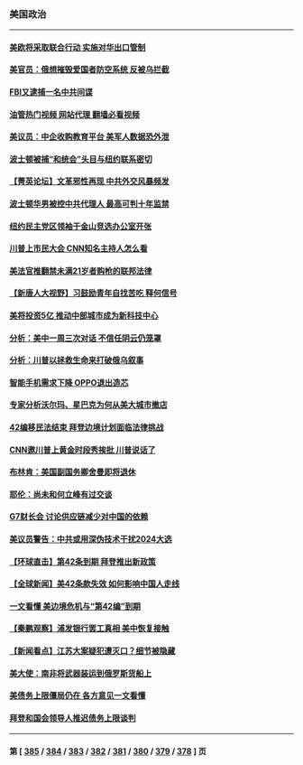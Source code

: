 ### 美国政治
---
#### [美欧将采取联合行动 实施对华出口管制](../../pages/ncid1078159/n13995866.md?05140045) 
#### [美官员：俄想摧毁爱国者防空系统 反被乌拦截](../../pages/ncid1078159/n13995728.md?05140045) 
#### [FBI又逮捕一名中共间谍](../../pages/ncid1078159/n13995507.md?05140045) 
#### [油管热门视频 网站代理 翻墙必看视频](http://138.2.39.72:81/youtube.html?epic-marker?05140045)
#### [美议员：中企收购教育平台 美军人数据恐外泄](../../pages/ncid1078159/n13995335.md?05140045) 
#### [波士顿被捕“和统会”头目与纽约联系密切](../../pages/ncid1078159/n13995315.md?05140045) 
#### [【菁英论坛】文革邪性再现 中共外交风暴频发](../../pages/ncid1078159/n13995139.md?05140045) 
#### [波士顿华男被控中共代理人 最高可判十年监禁](../../pages/ncid1078159/n13995143.md?05140045) 
#### [纽约民主党区领袖于金山竞选办公室开张](../../pages/ncid1078159/n13995286.md?05140045) 
#### [川普上市民大会 CNN知名主持人怎么看](../../pages/ncid1078159/n13995100.md?05140045) 
#### [美法官推翻禁未满21岁者购枪的联邦法律](../../pages/ncid1078159/n13995126.md?05140045) 
#### [【新唐人大视野】习鼓励青年自找苦吃 释何信号](../../pages/ncid1078159/n13995092.md?05140045) 
#### [美将投资5亿 推动中部城市成为新科技中心](../../pages/ncid1078159/n13994999.md?05140045) 
#### [分析：美中一周三次对话 不信任阴云仍笼罩](../../pages/ncid1078159/n13995004.md?05140045) 
#### [分析：川普以拯救生命来打破俄乌叙事](../../pages/ncid1078159/n13994991.md?05140045) 
#### [智能手机需求下降 OPPO退出造芯](../../pages/ncid1078159/n13994948.md?05140045) 
#### [专家分析沃尔玛、星巴克为何从美大城市撤店](../../pages/ncid1078159/n13994970.md?05140045) 
#### [42编移民法结束 拜登边境计划面临法律挑战](../../pages/ncid1078159/n13994898.md?05140045) 
#### [CNN邀川普上黄金时段秀挨批 川普说话了](../../pages/ncid1078159/n13994928.md?05140045) 
#### [布林肯：美国副国务卿舍曼即将退休](../../pages/ncid1078159/n13994927.md?05140045) 
#### [耶伦：尚未和何立峰有过交谈](../../pages/ncid1078159/n13994845.md?05140045) 
#### [G7财长会 讨论供应链减少对中国的依赖](../../pages/ncid1078159/n13994903.md?05140045) 
#### [美议员警告：中共或用深伪技术干扰2024大选](../../pages/ncid1078159/n13994724.md?05140045) 
#### [【环球直击】第42条到期 拜登推出新政策](../../pages/ncid1078159/n13994275.md?05140045) 
#### [【全球新闻】美42条款失效 如何影响中国人走线](../../pages/ncid1078159/n13994699.md?05140045) 
#### [一文看懂 美边境危机与“第42编”到期](../../pages/ncid1078159/n13994476.md?05140045) 
#### [【秦鹏观察】浦发银行罢工真相 美中恢复接触](../../pages/ncid1078159/n13994319.md?05140045) 
#### [【新闻看点】江苏大案疑犯遭灭口？细节被隐藏](../../pages/ncid1078159/n13994381.md?05140045) 
#### [美大使：南非将武器装运到俄罗斯货船上](../../pages/ncid1078159/n13994387.md?05140045) 
#### [美债务上限僵局仍在 各方意见一文看懂](../../pages/ncid1078159/n13994151.md?05140045) 
#### [拜登和国会领导人推迟债务上限谈判](../../pages/ncid1078159/n13994304.md?05140045) 

---
#### 第 [ [385](./385.md?05140045) / [384](./384.md?05140045) / [383](./383.md?05140045) / [382](./382.md?05140045) / [381](./381.md?05140045) / [380](./380.md?05140045) / [379](./379.md?05140045) / [378](./378.md?05140045) ] 页
